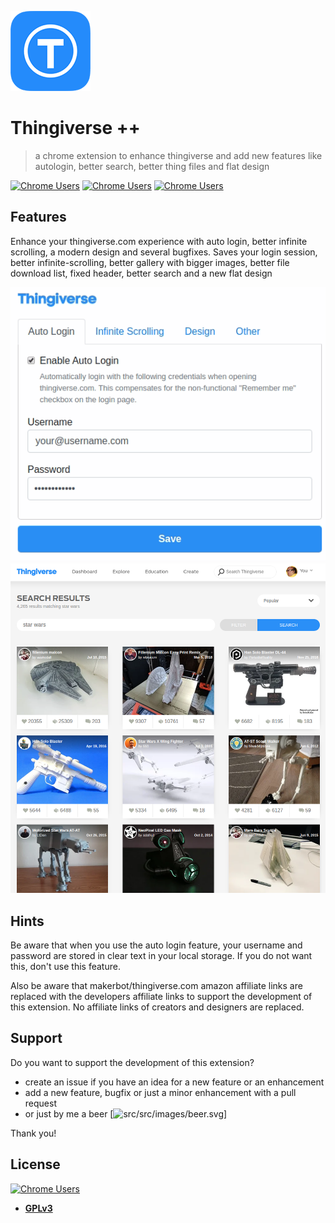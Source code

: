 ![Thingiverse ++](assets/icon128.png)

# Thingiverse ++

> a chrome extension to enhance thingiverse and add new features like autologin, better search, better thing files and flat design

[![Chrome Users](https://img.shields.io/chrome-web-store/users/dahlionodmjcndnmenoahbbildkledde?label=chrome-users&style=flat-square)](https://chrome.google.com/webstore/detail/thingiverse-%20%20/dahlionodmjcndnmenoahbbildkledde) [![Chrome Users](https://img.shields.io/chrome-web-store/stars/dahlionodmjcndnmenoahbbildkledde?label=chrome-rating&style=flat-square)](https://chrome.google.com/webstore/detail/thingiverse-%20%20/dahlionodmjcndnmenoahbbildkledde) [![Chrome Users](https://img.shields.io/github/license/butu/thingiverseplusplus?style=flat-square)](https://chrome.google.com/webstore/detail/thingiverse-%20%20/dahlionodmjcndnmenoahbbildkledde)

## Features
Enhance your thingiverse.com experience with auto login, better infinite scrolling, a modern design and several bugfixes.
Saves your login session, better infinite-scrolling, better gallery with bigger images, better file download list, fixed header, better search and a new flat design

![Thingiverse ++](assets/settings.gif)
![Thingiverse ++](assets/search.png)

## Hints

Be aware that when you use the auto login feature, your username and password are stored  in clear text in your local storage. If you do not want this, don't use this feature.

Also be aware that makerbot/thingiverse.com amazon affiliate links are replaced with the developers affiliate links to support the development of this extension. No affiliate links of creators and designers are replaced.

## Support
Do you want to support the development of this extension?

- create an issue if you have an idea for a new feature or an enhancement
- add a new feature, bugfix or just a minor enhancement with a pull request
- or just by me a beer [![src/src/images/beer.svg](https://paypal.me/bu2media)]

Thank you!

## License

 [![Chrome Users](https://img.shields.io/github/license/butu/thingiverseplusplus?style=flat-square)](https://chrome.google.com/webstore/detail/thingiverse-%20%20/dahlionodmjcndnmenoahbbildkledde)

- **[GPLv3](https://opensource.org/licenses/GPL-3.0)**
